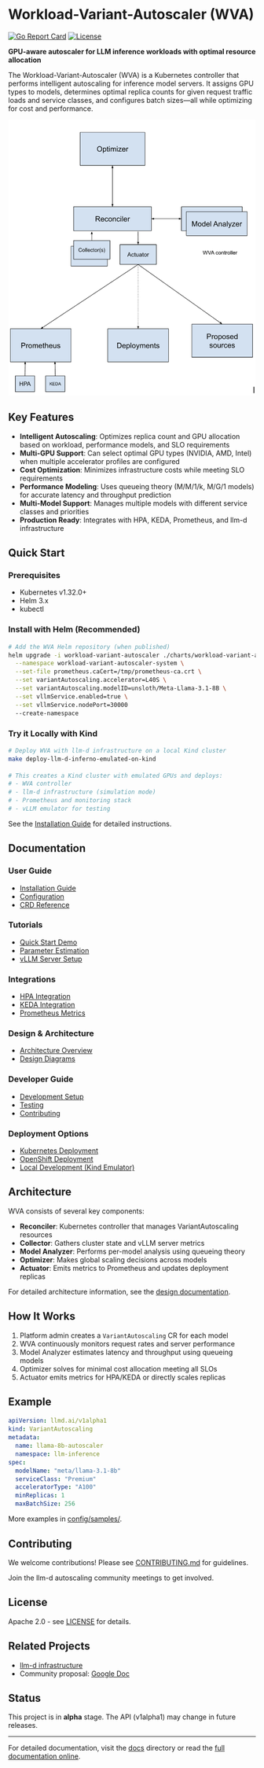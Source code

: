 # Workload-Variant-Autoscaler (WVA)

[![Go Report Card](https://goreportcard.com/badge/github.com/llm-d-incubation/workload-variant-autoscaler)](https://goreportcard.com/report/github.com/llm-d-incubation/workload-variant-autoscaler)
[![License](https://img.shields.io/badge/License-Apache%202.0-blue.svg)](LICENSE)

**GPU-aware autoscaler for LLM inference workloads with optimal resource allocation**

The Workload-Variant-Autoscaler (WVA) is a Kubernetes controller that performs intelligent autoscaling for inference model servers. It assigns GPU types to models, determines optimal replica counts for given request traffic loads and service classes, and configures batch sizes—all while optimizing for cost and performance.

![Architecture](docs/design/diagrams/inferno-WVA-design.png)

## Key Features

- **Intelligent Autoscaling**: Optimizes replica count and GPU allocation based on workload, performance models, and SLO requirements
- **Multi-GPU Support**: Can select optimal GPU types (NVIDIA, AMD, Intel) when multiple accelerator profiles are configured
- **Cost Optimization**: Minimizes infrastructure costs while meeting SLO requirements  
- **Performance Modeling**: Uses queueing theory (M/M/1/k, M/G/1 models) for accurate latency and throughput prediction
- **Multi-Model Support**: Manages multiple models with different service classes and priorities
- **Production Ready**: Integrates with HPA, KEDA, Prometheus, and llm-d infrastructure

## Quick Start

### Prerequisites

- Kubernetes v1.32.0+
- Helm 3.x
- kubectl

### Install with Helm (Recommended)

```bash
# Add the WVA Helm repository (when published)
helm upgrade -i workload-variant-autoscaler ./charts/workload-variant-autoscaler \
  --namespace workload-variant-autoscaler-system \
  --set-file prometheus.caCert=/tmp/prometheus-ca.crt \
  --set variantAutoscaling.accelerator=L40S \
  --set variantAutoscaling.modelID=unsloth/Meta-Llama-3.1-8B \
  --set vllmService.enabled=true \
  --set vllmService.nodePort=30000
  --create-namespace
```

### Try it Locally with Kind

```bash
# Deploy WVA with llm-d infrastructure on a local Kind cluster
make deploy-llm-d-inferno-emulated-on-kind

# This creates a Kind cluster with emulated GPUs and deploys:
# - WVA controller
# - llm-d infrastructure (simulation mode)
# - Prometheus and monitoring stack
# - vLLM emulator for testing
```

See the [Installation Guide](docs/user-guide/installation.md) for detailed instructions.

## Documentation

### User Guide
- [Installation Guide](docs/user-guide/installation.md)
- [Configuration](docs/user-guide/configuration.md)
- [CRD Reference](docs/user-guide/crd-reference.md)

### Tutorials
- [Quick Start Demo](docs/tutorials/demo.md)
- [Parameter Estimation](docs/tutorials/parameter-estimation.md)
- [vLLM Server Setup](docs/tutorials/vllm-samples.md)

### Integrations
- [HPA Integration](docs/integrations/hpa-integration.md)
- [KEDA Integration](docs/integrations/keda-integration.md)
- [Prometheus Metrics](docs/integrations/prometheus.md)

### Design & Architecture
- [Architecture Overview](docs/design/modeling-optimization.md)
- [Design Diagrams](docs/design/diagrams/)

### Developer Guide
- [Development Setup](docs/developer-guide/development.md)
- [Testing](docs/developer-guide/testing.md)
- [Contributing](CONTRIBUTING.md)

### Deployment Options
- [Kubernetes Deployment](deploy/kubernetes/README.md)
- [OpenShift Deployment](deploy/openshift/README.md)
- [Local Development (Kind Emulator)](deploy/kind-emulator/README.md)

## Architecture

WVA consists of several key components:

- **Reconciler**: Kubernetes controller that manages VariantAutoscaling resources
- **Collector**: Gathers cluster state and vLLM server metrics
- **Model Analyzer**: Performs per-model analysis using queueing theory
- **Optimizer**: Makes global scaling decisions across models
- **Actuator**: Emits metrics to Prometheus and updates deployment replicas

For detailed architecture information, see the [design documentation](docs/design/modeling-optimization.md).

## How It Works

1. Platform admin creates a `VariantAutoscaling` CR for each model
2. WVA continuously monitors request rates and server performance
3. Model Analyzer estimates latency and throughput using queueing models
4. Optimizer solves for minimal cost allocation meeting all SLOs
5. Actuator emits metrics for HPA/KEDA or directly scales replicas

## Example

```yaml
apiVersion: llmd.ai/v1alpha1
kind: VariantAutoscaling
metadata:
  name: llama-8b-autoscaler
  namespace: llm-inference
spec:
  modelName: "meta/llama-3.1-8b"
  serviceClass: "Premium"
  acceleratorType: "A100"
  minReplicas: 1
  maxBatchSize: 256
```

More examples in [config/samples/](config/samples/).

## Contributing

We welcome contributions! Please see [CONTRIBUTING.md](CONTRIBUTING.md) for guidelines.

Join the llm-d autoscaling community meetings to get involved.

## License

Apache 2.0 - see [LICENSE](LICENSE) for details.

## Related Projects

- [llm-d infrastructure](https://github.com/llm-d-incubation/llm-d-infra)
- Community proposal: [Google Doc](https://docs.google.com/document/d/1n6SAhloQaoSyF2k3EveIOerT-f97HuWXTLFm07xcvqk/edit)

## Status

This project is in **alpha** stage. The API (v1alpha1) may change in future releases.

---

For detailed documentation, visit the [docs](docs/) directory or read the [full documentation online](#).
